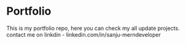 # Portfolio
This is my portfolio repo, here you can check my all update projects.
contact me on linkdin - linkedin.com/in/sanju-merndeveloper
